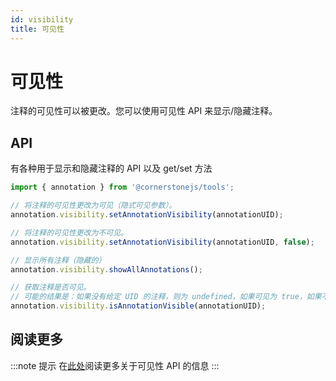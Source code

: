 ```yaml
---
id: visibility
title: 可见性
---
```


# 可见性

注释的可见性可以被更改。您可以使用可见性 API 来显示/隐藏注释。

## API

有各种用于显示和隐藏注释的 API 以及 get/set 方法

```js
import { annotation } from '@cornerstonejs/tools';

// 将注释的可见性更改为可见（隐式可见参数）。
annotation.visibility.setAnnotationVisibility(annotationUID);

// 将注释的可见性更改为不可见。
annotation.visibility.setAnnotationVisibility(annotationUID, false);

// 显示所有注释（隐藏的）
annotation.visibility.showAllAnnotations();

// 获取注释是否可见。
// 可能的结果是：如果没有给定 UID 的注释，则为 undefined，如果可见为 true，如果不可见为 false。
annotation.visibility.isAnnotationVisible(annotationUID);
```

## 阅读更多

:::note 提示
在[此处](/api/tools/namespace/annotation#visibility)阅读更多关于可见性 API 的信息
:::